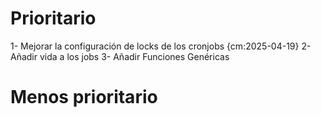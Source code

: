 # Prioritario
1- Mejorar la configuración de locks de los cronjobs {cm:2025-04-19}
2- Añadir vida a los jobs
3- Añadir Funciones Genéricas
# Menos prioritario


